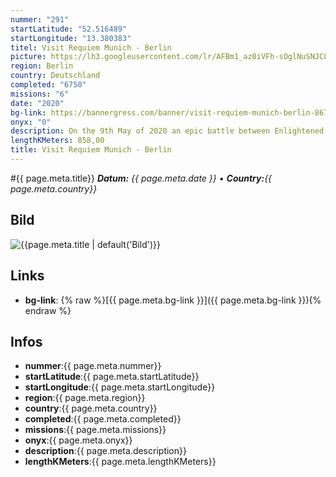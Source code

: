 ```yaml
---
nummer: "291"
startLatitude: "52.516489"
startLongitude: "13.380383"
titel: Visit Requiem Munich - Berlin
picture: https://lh3.googleusercontent.com/lr/AFBm1_az0iVFh-sOglNuSNJCLEa69rS0NhDfaWCXhDeAqA-mtf6f6OLwrl_ilQEXu-oR-g6HWh4EBlyEaqfJZ-pCMQfwgpZMvDsbZUbodjUaicUy4623Suw4uE-GBb9XvgilZEgkESLED1G458mYqS5N53fuKa0Vdz6vBnpxnRp2X9I60sbFc6YwGCdyPU1aVoz5y5gwM5qK7evYFazkKjR82SIN4kqggnTCTNUDlE_Pw9ELftbuCpJoArRwEnc5xSmlEkM17P6I6EzYDYohHZJNFU5tztEt7wBQ51H5M8ls8TsXIQi-h-qeal55bo0Weye9hHewi10JM65VIh4aGqNGY9Pi3uCToVplowAMQy6cyBel-KeGYskeXRRxwe1SiaDkEWI4Z9gPpCqsPwWWt5wxrtcwKLzxsBJXVHMFPRqKDdeluTgiPNq9k4cXeiCXHiNZfNIKNqoyJa_cw1egTo2SVZAEvj7KA3bNLjxLEsGhiNTKP7z6dyrBKqDk7FgQLXJmLFX6GQGzcDyz-5IufylJ9g7lvV32zpl-lLZhVZEgHV-e3p3zkYZE8oI3mGCgUpT7JQ6WasUXXLp23yaBgcTq_xrah9ad9UO19x44uPnqjPdHAkQIDUUHcrJtS9t86XXXYhG8gp4lgr3IAhFQhTnjok7cHFgFJ6A5L-ZxO9JKpDuAh3ISpVleXmGtiL8E3L3guzOLvJLJwLWLIF7Jaka-fQK2jghnH9Cil8kB7a6D2sYjdTJwCKtaUE8Na575oIk4TFTde3_3KsRhV0hlDU44_A2u7foAUWvKEXvo9ZeY-uaMjeF9RWsJAr6IeHiwJixcaODEbUprzgjAUN3voWfJzZ0LeIQ9eybAsT1f
region: Berlin
country: Deutschland
completed: "6750"
missions: "6"
date: "2020"
bg-link: https://bannergress.com/banner/visit-requiem-munich-berlin-8672
onyx: "0"
description: On the 9th May of 2020 an epic battle between Enlightened and Resistance will take place in Munich! Join our forces and spread the message by completing this banner.
lengthKMeters: 858,00
title: Visit Requiem Munich - Berlin
---
```


#{{ page.meta.title}}
_**Datum:** {{ page.meta.date }} • **Country:**{{ page.meta.country}}_

## Bild
![{{page.meta.title | default('Bild')}}]({{page.meta.picture}})

## Links
- **bg-link**: {% raw %}[{{ page.meta.bg-link }}]({{ page.meta.bg-link }}){% endraw %}

## Infos
- **nummer**:{{ page.meta.nummer}}
- **startLatitude**:{{ page.meta.startLatitude}}
- **startLongitude**:{{ page.meta.startLongitude}}
- **region**:{{ page.meta.region}}
- **country**:{{ page.meta.country}}
- **completed**:{{ page.meta.completed}}
- **missions**:{{ page.meta.missions}}
- **onyx**:{{ page.meta.onyx}}
- **description**:{{ page.meta.description}}
- **lengthKMeters**:{{ page.meta.lengthKMeters}}


